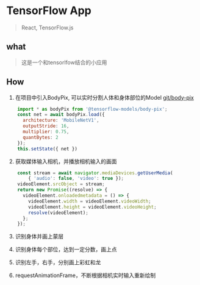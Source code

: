 # TensorFlow App
> React, TensorFlow.js

## what
> 这是一个和tensorlfow结合的小应用

## How
1. 在项目中引入BodyPix, 可以实时分割人体和身体部位的Model
[git/body-pix](https://github.com/tensorflow/tfjs-models/tree/master/body-pix)
```javascript
    import * as bodyPix from '@tensorflow-models/body-pix';
    const net = await bodyPix.load({
      architecture: 'MobileNetV1',
      outputStride: 16,
      multiplier: 0.75,
      quantBytes: 2
    });
    this.setState({ net })
```

2. 获取媒体输入相机，并播放相机输入的画面
```javascript
    const stream = await navigator.mediaDevices.getUserMedia(
        { 'audio': false, 'video': true });
    videoElement.srcObject = stream;
    return new Promise((resolve) => {
      videoElement.onloadedmetadata = () => {
        videoElement.width = videoElement.videoWidth;
        videoElement.height = videoElement.videoHeight;
        resolve(videoElement);
      };
    });
```

3. 识别身体并画上蒙层

4. 识别身体每个部位，达到一定分数，画上点

5. 识别左手，右手，分别画上彩虹和龙

6. requestAnimationFrame，不断根据相机实时输入重新绘制
